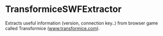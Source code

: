 # TransformiceSWFExtractor
Extracts useful information (version, connection key..) from browser game called Transformice (www.transformice.com).
